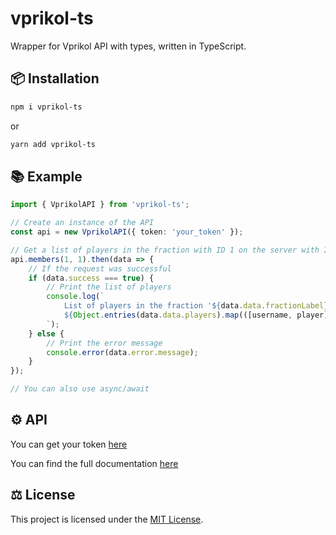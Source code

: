 # vprikol-ts

Wrapper for Vprikol API with types, written in TypeScript.

## 📦 Installation

```bash
npm i vprikol-ts
```

or

```bash
yarn add vprikol-ts
```

## 📚 Example

```typescript
import { VprikolAPI } from 'vprikol-ts';

// Create an instance of the API
const api = new VprikolAPI({ token: 'your_token' });

// Get a list of players in the fraction with ID 1 on the server with ID 1
api.members(1, 1).then(data => {
    // If the request was successful
    if (data.success === true) {
        // Print the list of players
        console.log(`
            List of players in the fraction '${data.data.fractionLabel}' on the server '${data.data.server}':
            ${Object.entries(data.data.players).map(([username, player]) => `${username} - ${player.rankLabel}`).join('\n')}
        `);
    } else {
        // Print the error message
        console.error(data.error.message);
    }
});

// You can also use async/await
```

## ⚙️ API

You can get your token [here](https://vprikol.dev/forms/get_token/)

You can find the full documentation [here](https://docs.vprikol.dev/)

## ⚖️ License

This project is licensed under the [MIT License](LICENSE.md).